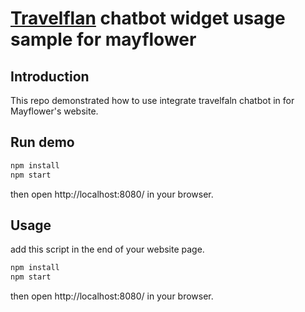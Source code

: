# [Travelflan](https://www.travelflan.com/) chatbot widget usage sample for mayflower

## Introduction

This repo demonstrated how to use integrate travelfaln chatbot in for Mayflower's website.

## Run demo
```bash
npm install
npm start
```
then open http://localhost:8080/ in your browser.


## Usage
add this script in the end of your website page.
```bash
npm install
npm start
```
then open http://localhost:8080/ in your browser.
